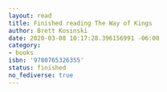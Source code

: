 ```yaml
---
layout: read
title: Finished reading The Way of Kings
author: Brett Kosinski
date: 2020-03-08 10:17:28.396156991 -06:00
category:
- books
isbn: '9780765326355'
status: finished
no_fediverse: true
---
```

